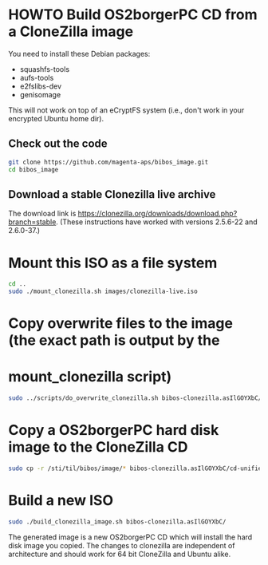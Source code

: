 # HOWTO Build OS2borgerPC CD from a CloneZilla image


You need to install these Debian packages:

* squashfs-tools
* aufs-tools
* e2fslibs-dev
* genisomage

This will not work on top of an eCryptFS system (i.e., don't work in your
encrypted Ubuntu home dir).

## Check out the code

```sh
git clone https://github.com/magenta-aps/bibos_image.git
cd bibos_image
```

## Download a stable Clonezilla live archive

The download link is https://clonezilla.org/downloads/download.php?branch=stable. (These instructions have worked with versions 2.5.6-22 and 2.6.0-37.)

# Mount this ISO as a file system

```sh
cd ..
sudo ./mount_clonezilla.sh images/clonezilla-live.iso
```

# Copy overwrite files to the image (the exact path is output by the 
# mount_clonezilla script)

```sh
sudo ../scripts/do_overwrite_clonezilla.sh bibos-clonezilla.asIlGOYXbC/cd-unified
```

# Copy a OS2borgerPC hard disk image to the CloneZilla CD

```sh
sudo cp -r /sti/til/bibos/image/* bibos-clonezilla.asIlGOYXbC/cd-unified/bibos-images/bibos_default/
```

# Build a new ISO
```sh
sudo ./build_clonezilla_image.sh bibos-clonezilla.asIlGOYXbC/
```

The generated image is a new OS2borgerPC CD which will install the hard disk image you
copied. The changes to clonezilla are independent of architecture and should work
for 64 bit CloneZilla and Ubuntu alike.


